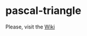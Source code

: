 pascal-triangle
===============

Please, visit the [Wiki](https://github.com/adarrivi/pascal-triangle/wiki)
